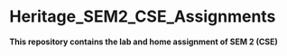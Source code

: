 # Heritage_SEM2_CSE_Assignments

**This repository contains the lab and home assignment of SEM 2 (CSE)**
